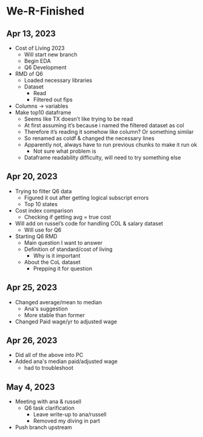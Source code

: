 # We-R-Finished
## Apr 13, 2023
- Cost of Living 2023 
	- Will start new branch
	- Begin EDA
	- Q6 Development
- RMD of Q6
	- Loaded necessary libraries
	- Dataset
		- Read
		- Filtered out fips
- Columns → variables
- Make top10 dataframe
	- Seems like TX doesn’t like trying to be read
	- At first assuming it’s because i named the filtered dataset as col
	- Therefore it’s reading it somehow like column? Or something similar
	- So renamed as coldf & changed the necessary lines
	- Apparently not, always have to run previous chunks to make it run ok
		- Not sure what problem is
	- Dataframe readability difficulty, will need to try something else

## Apr 20, 2023
- Trying to filter Q6 data
	- Figured it out after getting logical subscript errors
	- Top 10 states
- Cost index comparison
	- Checking if getting avg = true cost
- Will add on russel’s code for handling COL & salary dataset
	- Will use for Q6
- Starting Q6 RMD
	- Main question I want to answer
	- Definition of standard/cost of living
		- Why is it important
	- About the CoL dataset
		- Prepping it for question

## Apr 25, 2023
- Changed average/mean to median
	- Ana's suggestion
	- More stable than former
- Changed Paid wage/yr to adjusted wage

## Apr 26, 2023
- Did all of the above into PC
- Added ana's median paid/adjusted wage
	- had to troubleshoot

## May 4, 2023
- Meeting with ana & russell
	- Q6 task clarification
		- Leave write-up to ana/russell
		- Removed my diving in part
- Push branch upstream






